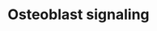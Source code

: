 ---
annotations:
- type: Pathway Ontology
  value: signaling pathway pertinent to development
- type: Pathway Ontology
  value: signaling pathway
- type: Cell Type Ontology
  value: osteoblast
authors:
- MaintBot
- Egonw
- Fehrhart
- Eweitz
description: ''
last-edited: 2021-05-21
organisms:
- Canis familiaris
redirect_from:
- /index.php/Pathway:WP1190
- /instance/WP1190
schema-jsonld:
- '@context': https://schema.org/
  '@id': https://wikipathways.github.io/pathways/WP1190.html
  '@type': Dataset
  creator:
    '@type': Organization
    name: WikiPathways
  description: ''
  keywords:
  - PDGFRB
  - Sodium
  - Vitmain D
  - PDGF-BB
  - Osteocalcin
  - PDGF Ra/b
  - Phosphate
  - PDGFB
  - TNFSF11
  - PTH
  - Vitamin D
  - PDGFRA
  - COL1A1
  - TNFRSF11B
  - ITGB3
  - ITGAV
  - IBSP
  - PTH1R
  - FGF23
  - SLC34A1
  license: CC0
  name: Osteoblast signaling
seo: CreativeWork
title: Osteoblast signaling
wpid: WP1190
---